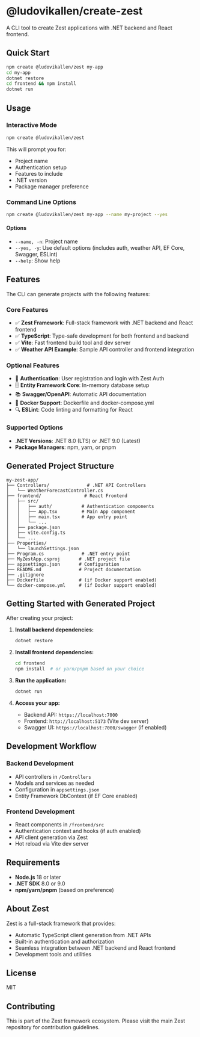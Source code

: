 # @ludovikallen/create-zest

A CLI tool to create Zest applications with .NET backend and React frontend.

## Quick Start

```bash
npm create @ludovikallen/zest my-app
cd my-app
dotnet restore
cd frontend && npm install
dotnet run
```

## Usage

### Interactive Mode

```bash
npm create @ludovikallen/zest
```

This will prompt you for:
- Project name
- Authentication setup
- Features to include
- .NET version
- Package manager preference

### Command Line Options

```bash
npm create @ludovikallen/zest my-app --name my-project --yes
```

#### Options

- `--name, -n`: Project name
- `--yes, -y`: Use default options (includes auth, weather API, EF Core, Swagger, ESLint)
- `--help`: Show help

## Features

The CLI can generate projects with the following features:

### Core Features
- ✅ **Zest Framework**: Full-stack framework with .NET backend and React frontend
- ✅ **TypeScript**: Type-safe development for both frontend and backend
- ✅ **Vite**: Fast frontend build tool and dev server
- ✅ **Weather API Example**: Sample API controller and frontend integration

### Optional Features
- 🔐 **Authentication**: User registration and login with Zest Auth
- 🗄️ **Entity Framework Core**: In-memory database setup
- 📚 **Swagger/OpenAPI**: Automatic API documentation
- 🐳 **Docker Support**: Dockerfile and docker-compose.yml
- 🔍 **ESLint**: Code linting and formatting for React

### Supported Options
- **.NET Versions**: .NET 8.0 (LTS) or .NET 9.0 (Latest)
- **Package Managers**: npm, yarn, or pnpm

## Generated Project Structure

```
my-zest-app/
├── Controllers/              # .NET API Controllers
│   └── WeatherForecastController.cs
├── frontend/                # React Frontend
│   ├── src/
│   │   ├── auth/           # Authentication components
│   │   ├── App.tsx         # Main App component
│   │   ├── main.tsx        # App entry point
│   │   └── ...
│   ├── package.json
│   ├── vite.config.ts
│   └── ...
├── Properties/
│   └── launchSettings.json
├── Program.cs              # .NET entry point
├── MyZestApp.csproj       # .NET project file
├── appsettings.json       # Configuration
├── README.md              # Project documentation
├── .gitignore
├── Dockerfile             # (if Docker support enabled)
└── docker-compose.yml     # (if Docker support enabled)
```

## Getting Started with Generated Project

After creating your project:

1. **Install backend dependencies:**
   ```bash
   dotnet restore
   ```

2. **Install frontend dependencies:**
   ```bash
   cd frontend
   npm install  # or yarn/pnpm based on your choice
   ```

3. **Run the application:**
   ```bash
   dotnet run
   ```

4. **Access your app:**
   - Backend API: `https://localhost:7000`
   - Frontend: `http://localhost:5173` (Vite dev server)
   - Swagger UI: `https://localhost:7000/swagger` (if enabled)

## Development Workflow

### Backend Development
- API controllers in `/Controllers`
- Models and services as needed
- Configuration in `appsettings.json`
- Entity Framework DbContext (if EF Core enabled)

### Frontend Development
- React components in `/frontend/src`
- Authentication context and hooks (if auth enabled)
- API client generation via Zest
- Hot reload via Vite dev server

## Requirements

- **Node.js** 18 or later
- **.NET SDK** 8.0 or 9.0
- **npm/yarn/pnpm** (based on preference)

## About Zest

Zest is a full-stack framework that provides:
- Automatic TypeScript client generation from .NET APIs
- Built-in authentication and authorization
- Seamless integration between .NET backend and React frontend
- Development tools and utilities

## License

MIT

## Contributing

This is part of the Zest framework ecosystem. Please visit the main Zest repository for contribution guidelines.
